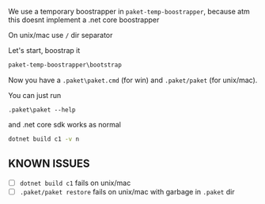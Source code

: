 
We use a temporary boostrapper in `paket-temp-boostrapper`, because atm this doesnt implement a 
.net core boostrapper

On unix/mac use `/` dir separator

Let's start, boostrap it

```bat
paket-temp-boostrapper\bootstrap
```

Now you have a `.paket\paket.cmd` (for win) and `.paket/paket` (for unix/mac).

You can just run

```
.paket\paket --help
```

and .net core sdk works as normal

```bat
dotnet build c1 -v n
```

## KNOWN ISSUES

- [ ] `dotnet build c1` fails on unix/mac
- [ ] `.paket/paket restore` fails on unix/mac with garbage in `.paket` dir
